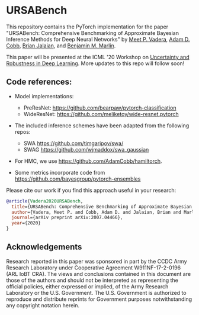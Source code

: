 # URSABench
This repository contains the PyTorch implementation for the paper "URSABench: Comprehensive Benchmarking of Approximate Bayesian Inference Methods for Deep Neural Networks" by [Meet P. Vadera](https://meetvadera.github.io), [Adam D. Cobb](https://adamcobb.github.io/), [Brian Jalaian](https://brianjalaian.netlify.app/), and [Benjamin M. Marlin](https://people.cs.umass.edu/~marlin).

This paper will be presented at the ICML '20 Workshop on [Uncertainty and Robustness in Deep Learning](https://sites.google.com/view/udlworkshop2020/home). More updates to this repo will follow soon!

## Code references:

* Model implementations:
  - PreResNet: https://github.com/bearpaw/pytorch-classification
  - WideResNet: https://github.com/meliketoy/wide-resnet.pytorch

* The included inference schemes have been adapted from the following repos:
  - SWA https://github.com/timgaripov/swa/
  - SWAG https://github.com/wjmaddox/swa_gaussian

* For HMC, we use https://github.com/AdamCobb/hamiltorch.
* Some metrics incorporate code from https://github.com/bayesgroup/pytorch-ensembles

Please cite our work if you find this approach useful in your research:
```bibtex
@article{Vadera2020URSABench,
  title={URSABench: Comprehensive Benchmarking of Approximate Bayesian Inference Methods for Deep Neural Networks},
  author={Vadera, Meet P. and Cobb, Adam D. and Jalaian, Brian and Marlin, Benjamin M.},
  journal={arXiv preprint arXiv:2007.04466},
  year={2020}
}
```

## Acknowledgements

Research reported in this paper was sponsored in part by the CCDC Army Research Laboratory under Cooperative Agreement W911NF-17-2-0196 (ARL IoBT CRA). The views and conclusions contained in this document are those of the authors and should not be interpreted as representing the official policies, either expressed or implied, of the Army Research Laboratory or the U.S. Government. The U.S. Government is authorized to reproduce and distribute reprints for Government purposes notwithstanding any copyright notation herein.
